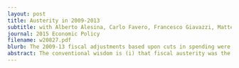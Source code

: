 ```yaml
---
layout: post
title: Austerity in 2009-2013
subtitle: with Alberto Alesina, Carlo Favero, Francesco Giavazzi, Matteo Paradisi
journal: 2015 Economic Policy
filename: w20827.pdf
blurb: ​The 2009-13 fiscal adjustments based upon cuts in spending were less recessionary than those based upon tax increases. Once taking this fact into account, we don't find sufficient evidence to claim that the 2009-13 austerity measures have been more costly than in the past.
abstract: The conventional wisdom is (i) that fiscal austerity was the main culprit for the recessions experienced by many countries, especially in Europe, since 2010 and (ii) that this round of fiscal consolidation was much more costly than past ones. The contribution of this paper is a clarification of the first point and, if not a clear rejection, at least it raises doubts on the second. In order to obtain these results we construct a new detailed "narrative" data set which documents the actual size and composition of the fiscal plans implemented by several countries in the period 2009-2013. Out of sample simulations, that project output growth conditional only upon the fiscal plans implemented since 2009 do reasonably well in predicting the total output fluctuations of the countries in our sample over the years 2010-13 and are also capable of explaining some of the cross-country heterogeneity in this variable. Fiscal adjustments based upon cuts in spending appear to have been much less costly, in terms of output losses, than those based upon tax increases. The difference between the two types of adjustment is very large. Our results, however, are mute on the question whether the countries we have studied did the right thing implementing fiscal austerity at the time they did, that is 2009-13. Finally we examine whether this round of fiscal adjustments, which occurred after a financial and banking crisis, has had different effects on the economy compared to earlier fiscal consolidations carried out in "normal" times. When we test this hypothesis we do not reject the null, although in some cases failure to reject is marginal. In other words, we don't find sufficient evidence to claim that the recent rounds of fiscal adjustment, when compared with those occurred before the crisis, have been especially costly for the economy.
---
```


